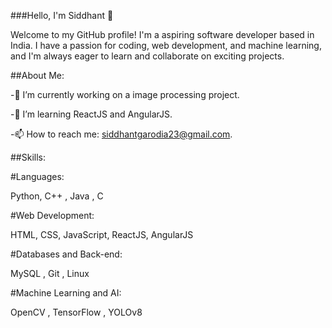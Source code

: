 ###Hello, I'm Siddhant 👋

Welcome to my GitHub profile! I'm a aspiring software developer based in India. I have a passion for coding, web development, and machine learning, and I'm always eager to learn and collaborate on exciting projects.

##About Me: 

-🔭 I’m currently working on a image processing project.

-🌱 I’m learning ReactJS and AngularJS.

-📫 How to reach me: siddhantgarodia23@gmail.com.

##Skills:

#Languages:

Python, C++ , Java , C

#Web Development:

HTML, CSS, JavaScript, ReactJS, AngularJS

#Databases and Back-end:

MySQL , Git , Linux 

#Machine Learning and AI:

OpenCV , TensorFlow , YOLOv8

<!--
**siddhantgarodia/siddhantgarodia** is a ✨ _special_ ✨ repository because its `README.md` (this file) appears on your GitHub profile.

Here are some ideas to get you started:


-->
